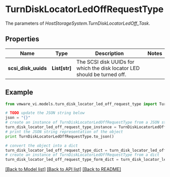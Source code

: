 # TurnDiskLocatorLedOffRequestType

The parameters of *HostStorageSystem.TurnDiskLocatorLedOff_Task*. 

## Properties
Name | Type | Description | Notes
------------ | ------------- | ------------- | -------------
**scsi_disk_uuids** | **List[str]** | The SCSI disk UUIDs for which the disk locator LED should be turned off.  | 

## Example

```python
from vmware_vi.models.turn_disk_locator_led_off_request_type import TurnDiskLocatorLedOffRequestType

# TODO update the JSON string below
json = "{}"
# create an instance of TurnDiskLocatorLedOffRequestType from a JSON string
turn_disk_locator_led_off_request_type_instance = TurnDiskLocatorLedOffRequestType.from_json(json)
# print the JSON string representation of the object
print TurnDiskLocatorLedOffRequestType.to_json()

# convert the object into a dict
turn_disk_locator_led_off_request_type_dict = turn_disk_locator_led_off_request_type_instance.to_dict()
# create an instance of TurnDiskLocatorLedOffRequestType from a dict
turn_disk_locator_led_off_request_type_form_dict = turn_disk_locator_led_off_request_type.from_dict(turn_disk_locator_led_off_request_type_dict)
```
[[Back to Model list]](../README.md#documentation-for-models) [[Back to API list]](../README.md#documentation-for-api-endpoints) [[Back to README]](../README.md)


